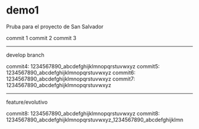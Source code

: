 # demo1
Pruba para el proyecto de San Salvador

commit 1
commit 2
commit 3

---

develop branch

commit4: 1234567890_abcdefghijklmnopqrstuvwxyz
commit5: 1234567890_abcdefghijklmnopqrstuvwxyz
commit6: 1234567890_abcdefghijklmnopqrstuvwxyz
commit7: 1234567890_abcdefghijklmnopqrstuvwxyz

---

feature/evolutivo

commit8: 1234567890_abcdefghijklmnopqrstuvwxyz
commit8: 1234567890_abcdefghijklmnopqrstuvwxyz_1234567890_abcdefghijklmn
